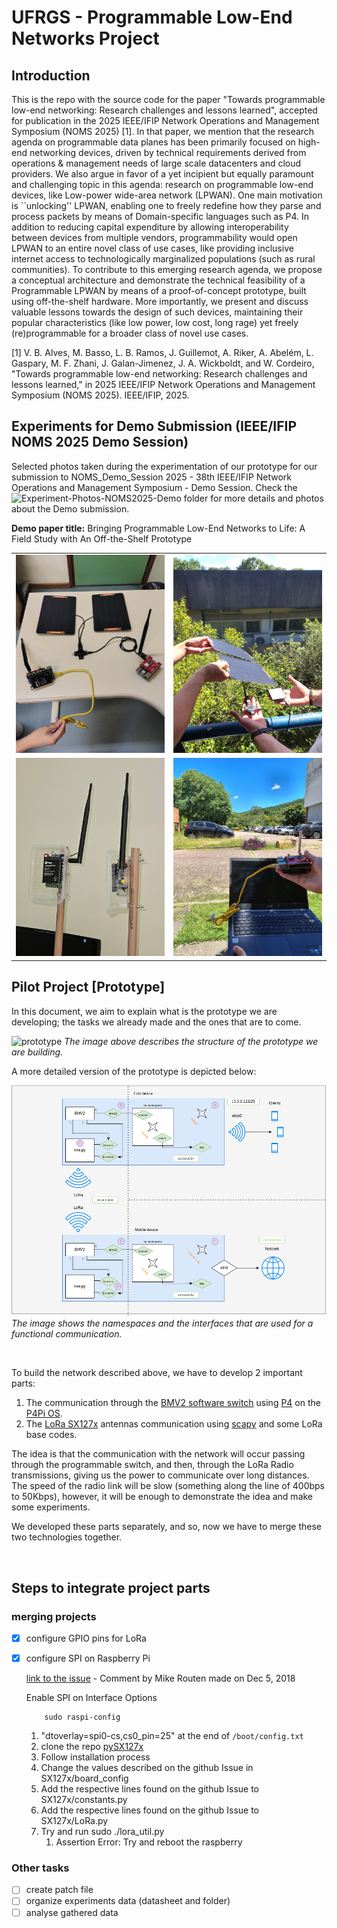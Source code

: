 # UFRGS - Programmable Low-End Networks Project

## Introduction

This is the repo with the source code for the paper "Towards programmable low-end networking: Research challenges and lessons learned", accepted for publication in the 2025 IEEE/IFIP Network Operations and Management Symposium (NOMS 2025) [1]. In that paper, we mention that the research agenda on programmable data planes has been primarily focused on high-end networking devices, driven by technical requirements derived from operations & management needs of large scale datacenters and cloud providers. We also argue in favor of a yet incipient but equally paramount and challenging topic in this agenda: research on programmable low-end devices, like Low-power wide-area network (LPWAN). One main motivation is ``unlocking'' LPWAN, enabling one to freely redefine how they parse and process packets by means of Domain-specific languages such as P4. In addition to reducing capital expenditure by allowing interoperability between devices from multiple vendors, programmability would open LPWAN to an entire novel class of use cases, like providing inclusive internet access to technologically marginalized populations (such as rural communities). To contribute to this emerging research agenda, we propose a conceptual architecture and demonstrate the technical feasibility of a Programmable LPWAN by means of a proof-of-concept prototype, built using off-the-shelf hardware. More importantly, we present and discuss valuable lessons towards the design of such devices, maintaining their popular characteristics (like low power, low cost, long rage) yet freely (re)programmable for a broader class of novel use cases.

[1] V. B. Alves, M. Basso, L. B. Ramos, J. Guillemot, A. Riker, A. Abelém, L. Gaspary, M. F. Zhani, J. Galan-Jimenez, J. A. Wickboldt, and W. Cordeiro, "Towards programmable low-end networking: Research challenges and lessons learned," in 2025 IEEE/IFIP Network Operations and Management Symposium (NOMS 2025). IEEE/IFIP, 2025.

## Experiments for Demo Submission (IEEE/IFIP NOMS 2025 Demo Session)

Selected photos taken during the experimentation of our prototype for our submission to NOMS_Demo_Session 2025 - 38th IEEE/IFIP Network Operations and Management Symposium - Demo Session. Check the ![Experiment-Photos-NOMS2025-Demo](Experiment-Photos-NOMS2025-Demo/) folder for more details and photos about the Demo submission.

**Demo paper title:** Bringing Programmable Low-End Networks to Life: A Field Study with An Off-the-Shelf Prototype

<table align="center">
<tr>
  <td><img src="Experiment-Photos-NOMS2025-Demo/prototype_IMG_20250116_100128912_HDR_red.jpg" width="300"/></td>
  <td><img src="Experiment-Photos-NOMS2025-Demo/pre_experiment_solar_panel2_red.jpg" width="300"/></td>
</tr>
<tr>
  <td><img src="Experiment-Photos-NOMS2025-Demo/20250130_142012_red.jpg" width="300"/></td>
  <td><img src="Experiment-Photos-NOMS2025-Demo/experiment_50_parkinglot2_red.jpg" width="300"/></td>
</tr>
</table>

## Pilot Project [Prototype]

In this document, we aim to explain what is the prototype we are developing; the tasks we already made and the ones that are to come.

![prototype](https://github.com/ComputerNetworks-UFRGS/Programmable_Low_End_Networks/assets/103913045/d92c94cd-479a-4a5c-883f-a585edb2414b)
_The image above describes the structure of the prototype we are building._

A more detailed version of the prototype is depicted below:

![networkd](documentation/assets/network-PLEN.png)
_The image shows the namespaces and the interfaces that are used for a functional communication._

<br/>

To build the network described above, we have to develop 2 important parts:

1. The communication through the [BMV2 software switch](https://github.com/p4lang/behavioral-model) using [P4](https://github.com/p4lang) on the [P4Pi OS](https://github.com/p4lang/p4pi).
2. The [LoRa SX127x](https://www.dragino.com/products/lora/item/106-lora-gps-hat.html) antennas communication using [scapy](https://scapy.net/) and some LoRa base codes.

The idea is that the communication with the network will occur passing through the programmable switch, and then, through the LoRa Radio transmissions, giving us the power to communicate over long distances. The speed of the radio link will be slow (something along the line of 400bps to 50Kbps), however, it will be enough to demonstrate the idea and make some experiments.
<br/>

We developed these parts separately, and so, now we have to merge these two technologies together.

<br/>

## Steps to integrate project parts

### merging projects

-   [x] configure GPIO pins for LoRa
-   [x] configure SPI on Raspberry Pi

    [link to the issue](https://github.com/mayeranalytics/pySX127x/issues/21) - Comment by Mike Routen made on Dec 5, 2018

    Enable SPI on Interface Options

    ```console
        sudo raspi-config
    ```

    1. "dtoverlay=spi0-cs,cs0_pin=25" at the end of `/boot/config.txt`
    2. clone the repo [pySX127x](https://github.com/mayeranalytics/pySX127x)
    3. Follow installation process
    4. Change the values described on the github Issue in SX127x/board_config
    5. Add the respective lines found on the github Issue to SX127x/constants.py
    6. Add the respective lines found on the github Issue to SX127x/LoRa.py
    7. Try and run sudo ./lora_util.py
        1. Assertion Error: Try and reboot the raspberry

### Other tasks

-   [ ] create patch file
-   [ ] organize experiments data (datasheet and folder)
-   [ ] analyse gathered data
